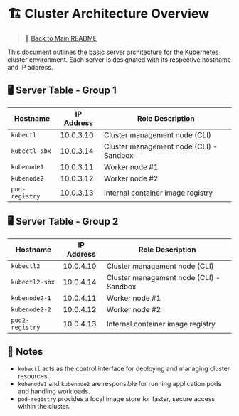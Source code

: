 # 🏗️ Cluster Architecture Overview

> 🔗 [Back to Main README](./README.md)


This document outlines the basic server architecture for the Kubernetes cluster environment. Each server is designated with its respective hostname and IP address.

## 🖥️ Server Table - Group 1 

| Hostname       | IP Address   | Role Description               |
|----------------|--------------|-------------------------------|
| `kubectl`      | 10.0.3.10     | Cluster management node (CLI) |
| `kubectl-sbx`  | 10.0.3.14     | Cluster management node (CLI) - Sandbox |
| `kubenode1`    | 10.0.3.11     | Worker node #1                |
| `kubenode2`    | 10.0.3.12     | Worker node #2                |
| `pod-registry` | 10.0.3.13     | Internal container image registry |

## 🖥️ Server Table - Group 2 

| Hostname      | IP Address   | Role Description               |
|---------------|--------------|-------------------------------|
| `kubectl2`     | 10.0.4.10     | Cluster management node (CLI) |
| `kubectl2-sbx` | 10.0.4.14     | Cluster management node (CLI) - Sandbox |
| `kubenode2-1`   | 10.0.4.11     | Worker node #1                |
| `kubenode2-2`   | 10.0.4.12     | Worker node #2                |
| `pod2-registry`| 10.0.4.13     | Internal container image registry |

## 🧭 Notes

- `kubectl` acts as the control interface for deploying and managing cluster resources.
- `kubenode1` and `kubenode2` are responsible for running application pods and handling workloads.
- `pod-registry` provides a local image store for faster, secure access within the cluster.